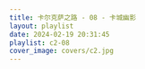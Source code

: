 ```yaml
---
title: 卡尔克萨之路 - 08 - 卡城幽影
layout: playlist
date: 2024-02-19 20:31:45
playlist: c2-08
cover_image: covers/c2.jpg
---
```

